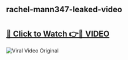 ## rachel-mann347-leaked-video 

# <h2><a href="http://freeplayer.one?title=rachel-mann347-leaked-video&ref=21J">🔗 Click to Watch 👉🔴 VIDEO</a></h2>

<a href="http://freeplayer.one?title=rachel-mann347-leaked-video&ref=21J" rel="nofollow" data-target="animated-image.originalLink"><img src="https://i.ibb.co.com/xMMVF88/686577567.gif" alt="Viral Video Original" style="max-width: 100%; display: inline-block;" data-target="animated-image.originalImage"></a>

